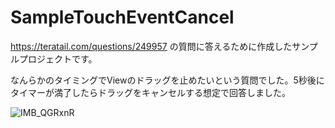 # SampleTouchEventCancel

https://teratail.com/questions/249957 の質問に答えるために作成したサンプルプロジェクトです。

なんらかのタイミングでViewのドラッグを止めたいという質問でした。5秒後にタイマーが満了したらドラッグをキャンセルする想定で回答しました。

![IMB_QGRxnR](https://user-images.githubusercontent.com/137952/77850673-11fb9e00-720f-11ea-9484-c52ef60f6f53.gif)

